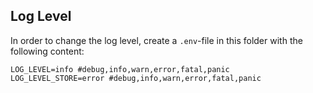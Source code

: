 ## Log Level
In order to change the log level, create a `.env`-file in this folder with the following content:

```
LOG_LEVEL=info #debug,info,warn,error,fatal,panic
LOG_LEVEL_STORE=error #debug,info,warn,error,fatal,panic
```